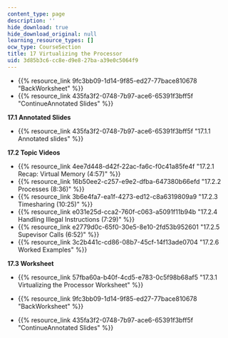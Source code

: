 ```yaml
---
content_type: page
description: ''
hide_download: true
hide_download_original: null
learning_resource_types: []
ocw_type: CourseSection
title: 17 Virtualizing the Processor
uid: 3d85b3c6-cc8e-d9e8-27ba-a39e0c5064f9
---
```


*   {{% resource_link 9fc3bb09-1d14-9f85-ed27-77bace810678 "BackWorksheet" %}}
*   {{% resource_link 435fa3f2-0748-7b97-ace6-65391f3bff5f "ContinueAnnotated Slides" %}}

**17.1 Annotated Slides**

*   {{% resource_link 435fa3f2-0748-7b97-ace6-65391f3bff5f "17.1.1 Annotated slides" %}}

**17.2 Topic Videos**

*   {{% resource_link 4ee7d448-d42f-22ac-fa6c-f0c41a85fe4f "17.2.1 Recap: Virtual Memory (4:57)" %}}
*   {{% resource_link 16b50ee2-c257-e9e2-dfba-647380b66efd "17.2.2 Processes (8:36)" %}}
*   {{% resource_link 3b6e4fa7-ea1f-4273-ed12-c8a6319809a9 "17.2.3 Timesharing (10:25)" %}}
*   {{% resource_link e031e25d-cca2-760f-c063-a5091f11b94b "17.2.4 Handling Illegal Instructions (7:29)" %}}
*   {{% resource_link e2779d0c-65f0-30e5-8e10-2fd53b952601 "17.2.5 Supevisor Calls (6:52)" %}}
*   {{% resource_link 3c2b441c-cd86-08b7-45cf-14f13ade0704 "17.2.6 Worked Examples" %}}

**17.3 Worksheet**

*   {{% resource_link 57fba60a-b40f-4cd5-e783-0c5f98b68af5 "17.3.1 Virtualizing the Processor Worksheet" %}}

*   {{% resource_link 9fc3bb09-1d14-9f85-ed27-77bace810678 "BackWorksheet" %}}
*   {{% resource_link 435fa3f2-0748-7b97-ace6-65391f3bff5f "ContinueAnnotated Slides" %}}
